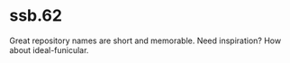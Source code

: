 # ssb.62
Great repository names are short and memorable. Need inspiration? How about ideal-funicular.

